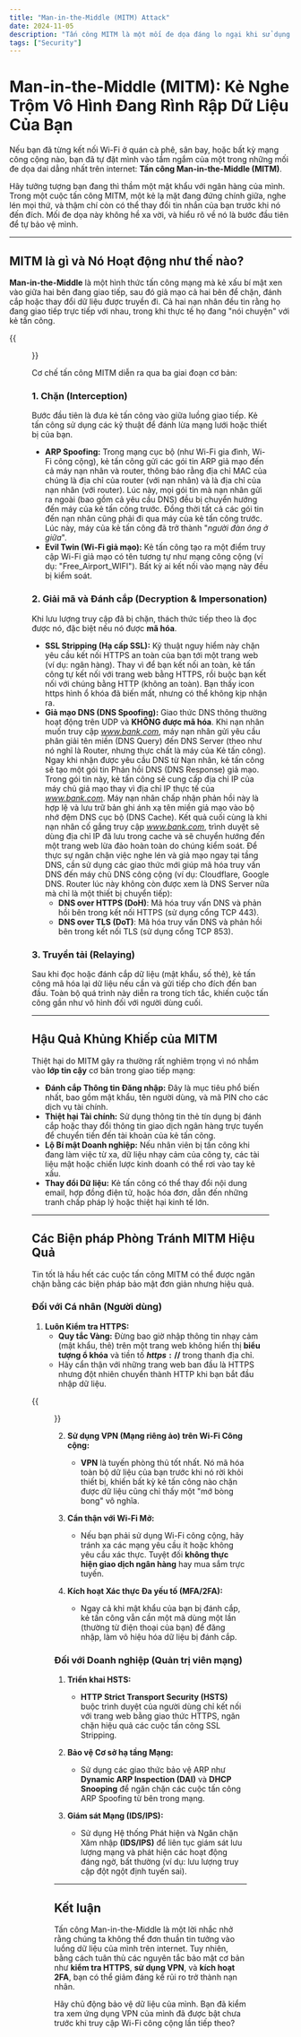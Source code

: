 ```yaml
---
title: "Man-in-the-Middle (MITM) Attack"
date: 2024-11-05
description: "Tấn công MITM là một mối đe dọa đáng lo ngại khi sử dụng internet công cộng. Bài viết này sẽ giúp bạn hiểu rõ về MITM và cách phòng tránh nó."
tags: ["Security"]
---
```


# Man-in-the-Middle (MITM): Kẻ Nghe Trộm Vô Hình Đang Rình Rập Dữ Liệu Của Bạn

Nếu bạn đã từng kết nối Wi-Fi ở quán cà phê, sân bay, hoặc bất kỳ mạng công cộng nào, bạn đã tự đặt mình vào tầm ngắm của một trong những mối đe dọa dai dẳng nhất trên internet: **Tấn công Man-in-the-Middle (MITM)**.

Hãy tưởng tượng bạn đang thì thầm một mật khẩu với ngân hàng của mình. Trong một cuộc tấn công MITM, một kẻ lạ mặt đang đứng chính giữa, nghe lén mọi thứ, và thậm chí còn có thể thay đổi tin nhắn của bạn trước khi nó đến đích. Mối đe dọa này không hề xa vời, và hiểu rõ về nó là bước đầu tiên để tự bảo vệ mình.

---

## MITM là gì và Nó Hoạt động như thế nào?

**Man-in-the-Middle** là một hình thức tấn công mạng mà kẻ xấu bí mật xen vào giữa hai bên đang giao tiếp, sau đó giả mạo cả hai bên để chặn, đánh cắp hoặc thay đổi dữ liệu được truyền đi. Cả hai nạn nhân đều tin rằng họ đang giao tiếp trực tiếp với nhau, trong khi thực tế họ đang "nói chuyện" với kẻ tấn công.

{{<figure src="man-in-middle-attack.png" width="500px" class="center">}}

Cơ chế tấn công MITM diễn ra qua ba giai đoạn cơ bản:

### 1. Chặn (Interception)

Bước đầu tiên là đưa kẻ tấn công vào giữa luồng giao tiếp. Kẻ tấn công sử dụng các kỹ thuật để đánh lừa mạng lưới hoặc thiết bị của bạn.

* **ARP Spoofing:** Trong mạng cục bộ (như Wi-Fi gia đình, Wi-Fi công cộng), kẻ tấn công gửi các gói tin ARP giả mạo đến cả máy nạn nhân và router, thông báo rằng địa chỉ MAC của chúng là địa chỉ của router (với nạn nhân) và là địa chỉ của nạn nhân (với router). Lúc này, mọi gói tin mà nạn nhân gửi ra ngoài (bao gồm cả yêu cầu DNS) đều bị chuyển hướng đến máy của kẻ tấn công trước. Đồng thời tất cả các gói tin đến nạn nhân cũng phải đi qua máy của kẻ tấn công trước. Lúc này, máy của kẻ tấn công đã trở thành "*người đàn ông ở giữa*".
* **Evil Twin (Wi-Fi giả mạo):** Kẻ tấn công tạo ra một điểm truy cập Wi-Fi giả mạo có tên tương tự như mạng công cộng (ví dụ: "Free_Airport_WIFI"). Bất kỳ ai kết nối vào mạng này đều bị kiểm soát.

### 2. Giải mã và Đánh cắp (Decryption & Impersonation)

Khi lưu lượng truy cập đã bị chặn, thách thức tiếp theo là đọc được nó, đặc biệt nếu nó được **mã hóa**.

* **SSL Stripping (Hạ cấp SSL):** Kỹ thuật nguy hiểm này chặn yêu cầu kết nối HTTPS an toàn của bạn tới một trang web (ví dụ: ngân hàng). Thay vì để bạn kết nối an toàn, kẻ tấn công tự kết nối với trang web bằng HTTPS, rồi buộc bạn kết nối với chúng bằng HTTP (không an toàn). Bạn thấy icon https hình ổ khóa đã biến mất, nhưng có thể không kịp nhận ra.
* **Giả mạo DNS (DNS Spoofing):** Giao thức DNS thông thường hoạt động trên UDP và **KHÔNG được mã hóa**. Khi nạn nhân muốn truy cập *www.bank.com*, máy nạn nhân gửi yêu cầu phân giải tên miền (DNS Query) đến DNS Server (theo như nó nghĩ là Router, nhưng thực chất là máy của Kẻ tấn công). Ngay khi nhận được yêu cầu DNS từ Nạn nhân, kẻ tấn công sẽ tạo một gói tin Phản hồi DNS (DNS Response) giả mạo. Trong gói tin này, kẻ tấn công sẽ cung cấp địa chỉ IP của máy chủ giả mạo thay vì địa chỉ IP thực tế của *www.bank.com*. Máy nạn nhân chấp nhận phản hồi này là hợp lệ và lưu trữ bản ghi ánh xạ tên miền giả mạo vào bộ nhớ đệm DNS cục bộ (DNS Cache). Kết quả cuối cùng là khi nạn nhân cố gắng truy cập *www.bank.com*, trình duyệt sẽ dùng địa chỉ IP đã lưu trong cache và sẽ chuyển hướng đến một trang web lừa đảo hoàn toàn do chúng kiểm soát. Để thực sự ngăn chặn việc nghe lén và giả mạo ngay tại tầng DNS, cần sử dụng các giao thức mới giúp mã hóa truy vấn DNS đến máy chủ DNS công cộng (ví dụ: Cloudflare, Google DNS. Router lúc này không còn được xem là DNS Server nữa mà chỉ là một thiết bị chuyển tiếp):
  * **DNS over HTTPS (DoH)**: Mã hóa truy vấn DNS và phản hồi bên trong kết nối HTTPS (sử dụng cổng TCP 443).
  * **DNS over TLS (DoT)**: Mã hóa truy vấn DNS và phản hồi bên trong kết nối TLS (sử dụng cổng TCP 853).

### 3. Truyền tải (Relaying)

Sau khi đọc hoặc đánh cắp dữ liệu (mật khẩu, số thẻ), kẻ tấn công mã hóa lại dữ liệu nếu cần và gửi tiếp cho đích đến ban đầu. Toàn bộ quá trình này diễn ra trong tích tắc, khiến cuộc tấn công gần như vô hình đối với người dùng cuối.

---

## Hậu Quả Khủng Khiếp của MITM

Thiệt hại do MITM gây ra thường rất nghiêm trọng vì nó nhắm vào **lớp tin cậy** cơ bản trong giao tiếp mạng:

* **Đánh cắp Thông tin Đăng nhập:** Đây là mục tiêu phổ biến nhất, bao gồm mật khẩu, tên người dùng, và mã PIN cho các dịch vụ tài chính.
* **Thiệt hại Tài chính:** Sử dụng thông tin thẻ tín dụng bị đánh cắp hoặc thay đổi thông tin giao dịch ngân hàng trực tuyến để chuyển tiền đến tài khoản của kẻ tấn công.
* **Lộ Bí mật Doanh nghiệp:** Nếu nhân viên bị tấn công khi đang làm việc từ xa, dữ liệu nhạy cảm của công ty, các tài liệu mật hoặc chiến lược kinh doanh có thể rơi vào tay kẻ xấu.
* **Thay đổi Dữ liệu:** Kẻ tấn công có thể thay đổi nội dung email, hợp đồng điện tử, hoặc hóa đơn, dẫn đến những tranh chấp pháp lý hoặc thiệt hại kinh tế lớn.

---

## Các Biện pháp Phòng Tránh MITM Hiệu Quả

Tin tốt là hầu hết các cuộc tấn công MITM có thể được ngăn chặn bằng các biện pháp bảo mật đơn giản nhưng hiệu quả.

### Đối với Cá nhân (Người dùng)

1.  **Luôn Kiểm tra HTTPS:**
    * **Quy tắc Vàng:** Đừng bao giờ nhập thông tin nhạy cảm (mật khẩu, thẻ) trên một trang web không hiển thị **biểu tượng ổ khóa** và tiền tố **$https://$** trong thanh địa chỉ.
    * Hãy cẩn thận với những trang web ban đầu là HTTPS nhưng đột nhiên chuyển thành HTTP khi bạn bắt đầu nhập dữ liệu.

{{<figure src="detecting-man-in-middle-attack.png" width="500px" class="center">}}

2.  **Sử dụng VPN (Mạng riêng ảo) trên Wi-Fi Công cộng:**
    * **VPN** là tuyến phòng thủ tốt nhất. Nó mã hóa toàn bộ dữ liệu của bạn trước khi nó rời khỏi thiết bị, khiến bất kỳ kẻ tấn công nào chặn được dữ liệu cũng chỉ thấy một "mớ bòng bong" vô nghĩa.

3.  **Cẩn thận với Wi-Fi Mở:**
    * Nếu bạn phải sử dụng Wi-Fi công cộng, hãy tránh xa các mạng yêu cầu ít hoặc không yêu cầu xác thực. Tuyệt đối **không thực hiện giao dịch ngân hàng** hay mua sắm trực tuyến.

4.  **Kích hoạt Xác thực Đa yếu tố (MFA/2FA):**
    * Ngay cả khi mật khẩu của bạn bị đánh cắp, kẻ tấn công vẫn cần một mã dùng một lần (thường từ điện thoại của bạn) để đăng nhập, làm vô hiệu hóa dữ liệu bị đánh cắp.

### Đối với Doanh nghiệp (Quản trị viên mạng)

1.  **Triển khai HSTS:**
    * **HTTP Strict Transport Security (HSTS)** buộc trình duyệt của người dùng chỉ kết nối với trang web bằng giao thức HTTPS, ngăn chặn hiệu quả các cuộc tấn công SSL Stripping.

2.  **Bảo vệ Cơ sở hạ tầng Mạng:**
    * Sử dụng các giao thức bảo vệ ARP như **Dynamic ARP Inspection (DAI)** và **DHCP Snooping** để ngăn chặn các cuộc tấn công ARP Spoofing từ bên trong mạng.

3.  **Giám sát Mạng (IDS/IPS):**
    * Sử dụng Hệ thống Phát hiện và Ngăn chặn Xâm nhập **(IDS/IPS)** để liên tục giám sát lưu lượng mạng và phát hiện các hoạt động đáng ngờ, bất thường (ví dụ: lưu lượng truy cập đột ngột định tuyến sai).

---

## Kết luận

Tấn công Man-in-the-Middle là một lời nhắc nhở rằng chúng ta không thể đơn thuần tin tưởng vào luồng dữ liệu của mình trên internet. Tuy nhiên, bằng cách tuân thủ các nguyên tắc bảo mật cơ bản như **kiểm tra HTTPS**, **sử dụng VPN**, và **kích hoạt 2FA**, bạn có thể giảm đáng kể rủi ro trở thành nạn nhân.

Hãy chủ động bảo vệ dữ liệu của mình. Bạn đã kiểm tra xem ứng dụng VPN của mình đã được bật chưa trước khi truy cập Wi-Fi công cộng lần tiếp theo?